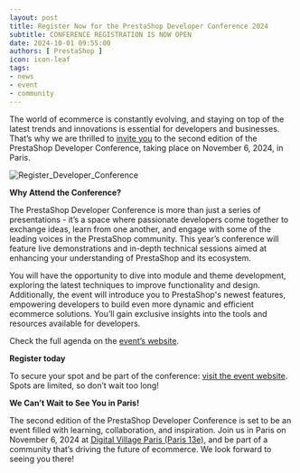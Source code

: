 ```yaml
---
layout: post
title: Register Now for the PrestaShop Developer Conference 2024
subtitle: CONFERENCE REGISTRATION IS NOW OPEN
date: 2024-10-01 09:55:00
authors: [ PrestaShop ]
icon: icon-leaf
tags:
- news
- event
- community
---
```


The world of ecommerce is constantly evolving, and staying on top of the latest trends and innovations is essential for developers and businesses. That’s why we are thrilled to [invite you](https://events.prestashop.com/prestashop-developer-conference/fr) to the second edition of the PrestaShop Developer Conference, taking place on November 6, 2024, in Paris. 

![Register_Developer_Conference](/assets/images/2024/10/RegisterDeveloperConference24.jpeg)

**Why Attend the Conference?**

The PrestaShop Developer Conference is more than just a series of presentations - it’s a space where passionate developers come together to exchange ideas, learn from one another, and engage with some of the leading voices in the PrestaShop community. This year’s conference will feature live demonstrations and in-depth technical sessions aimed at enhancing your understanding of PrestaShop and its ecosystem.

You will have the opportunity to dive into module and theme development, exploring the latest techniques to improve functionality and design. Additionally, the event will introduce you to PrestaShop's newest features, empowering developers to build even more dynamic and efficient ecommerce solutions. You’ll gain exclusive insights into the tools and resources available for developers.

Check the full agenda on the [event’s website](https://events.prestashop.com/prestashop-developer-conference/en).

**Register today**

To secure your spot and be part of the conference: [visit the event website](https://events.prestashop.com/prestashop-developer-conference/fr). Spots are limited, so don’t wait too long!

**We Can’t Wait to See You in Paris!**

The second edition of the PrestaShop Developer Conference is set to be an event filled with learning, collaboration, and inspiration. Join us in Paris on November 6, 2024 at [Digital Village Paris (Paris 13e)](https://www.digital-village.com/villages/paris), and be part of a community that’s driving the future of ecommerce. We look forward to seeing you there!

